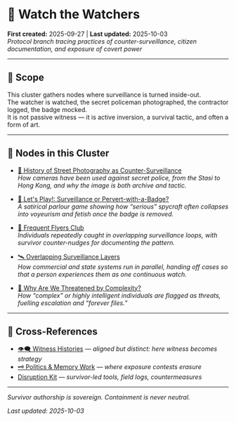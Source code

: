 # 🧿 Watch the Watchers  
**First created:** 2025-09-27 | **Last updated:** 2025-10-03  
*Protocol branch tracing practices of counter-surveillance, citizen documentation, and exposure of covert power*  

---

## 🌱 Scope  

This cluster gathers nodes where surveillance is turned inside-out.  
The watcher is watched, the secret policeman photographed, the contractor logged, the badge mocked.  
It is not passive witness — it is active inversion, a survival tactic, and often a form of art.  

---

## 📂 Nodes in this Cluster  

- [📸 History of Street Photography as Counter-Surveillance](./📸_history_of_street_photography_as_counter_surveillance.md)  
  *How cameras have been used against secret police, from the Stasi to Hong Kong, and why the image is both archive and tactic.*  

- [💄 Let's Play!: Surveillance or Pervert-with-a-Badge?](./💄_lets_play_surveillance_or_pervert_with_a_badge.md)  
  *A satirical parlour game showing how “serious” spycraft often collapses into voyeurism and fetish once the badge is removed.*  

- [🛫 Frequent Flyers Club](./🛫_frequent_flyers_club.md)  
  *Individuals repeatedly caught in overlapping surveillance loops, with survivor counter-nudges for documenting the pattern.*  

- [🛰️ Overlapping Surveillance Layers](./🛰️_overlapping_surveillance_layers.md)  
  *How commercial and state systems run in parallel, handing off cases so that a person experiences them as one continuous watch.*  

- [🧠 Why Are We Threatened by Complexity?](./🧠_why_are_we_threatened_by_complexity.md)  
  *How “complex” or highly intelligent individuals are flagged as threats, fuelling escalation and “forever files.”*  

---

## 📡 Cross-References  

- [👁️‍🗨️ Witness Histories](../👁️‍🗨️_Witness_Historical_Casefiles/README.md) — *aligned but distinct: here witness becomes strategy*  
- [🗝️ Politics & Memory Work](../🗝️_Politics_Memory_Work/README.md) — *where exposure contests erasure*  
- [Disruption Kit](../../Disruption_Kit/README.md) — *survivor-led tools, field logs, countermeasures*  

---

*Survivor authorship is sovereign. Containment is never neutral.*  

_Last updated: 2025-10-03_
